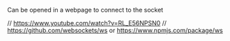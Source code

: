 Can be opened in a webpage to connect to the socket

// https://www.youtube.com/watch?v=RL_E56NPSN0
// https://github.com/websockets/ws or https://www.npmjs.com/package/ws